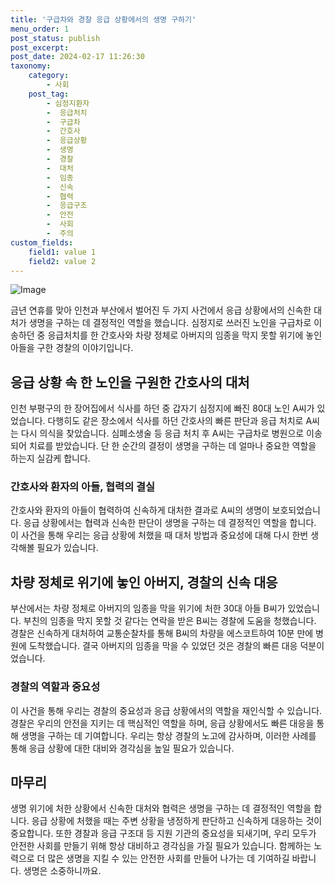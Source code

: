 ```yaml
---
title: '구급차와 경찰 응급 상황에서의 생명 구하기'
menu_order: 1
post_status: publish
post_excerpt: 
post_date: 2024-02-17 11:26:30
taxonomy:
    category:
        - 사회
    post_tag:
        - 심정지환자
        -  응급처치
        -  구급차
        -  간호사
        -  응급상황
        -  생명
        -  경찰
        -  대처
        -  임종
        -  신속
        -  협력
        -  응급구조
        -  안전
        -  사회
        -  주의
custom_fields:
    field1: value 1
    field2: value 2
---
```


![Image](https://imgnews.pstatic.net/image/469/2024/02/11/0000784875_001_20240211143001598.jpg?type=w647)

금년 연휴를 맞아 인천과 부산에서 벌어진 두 가지 사건에서 응급 상황에서의 신속한 대처가 생명을 구하는 데 결정적인 역할을 했습니다. 심정지로 쓰러진 노인을 구급차로 이송하던 중 응급처치를 한 간호사와 차량 정체로 아버지의 임종을 막지 못할 위기에 놓인 아들을 구한 경찰의 이야기입니다.
## 응급 상황 속 한 노인을 구원한 간호사의 대처
인천 부평구의 한 장어집에서 식사를 하던 중 갑자기 심정지에 빠진 80대 노인 A씨가 있었습니다. 다행히도 같은 장소에서 식사를 하던 간호사의 빠른 판단과 응급 처치로 A씨는 다시 의식을 찾았습니다. 심폐소생술 등 응급 처치 후 A씨는 구급차로 병원으로 이송되어 치료를 받았습니다. 단 한 순간의 결정이 생명을 구하는 데 얼마나 중요한 역할을 하는지 실감케 합니다.
### 간호사와 환자의 아들, 협력의 결실
간호사와 환자의 아들이 협력하여 신속하게 대처한 결과로 A씨의 생명이 보호되었습니다. 응급 상황에서는 협력과 신속한 판단이 생명을 구하는 데 결정적인 역할을 합니다. 이 사건을 통해 우리는 응급 상황에 처했을 때 대처 방법과 중요성에 대해 다시 한번 생각해볼 필요가 있습니다.
## 차량 정체로 위기에 놓인 아버지, 경찰의 신속 대응
부산에서는 차량 정체로 아버지의 임종을 막을 위기에 처한 30대 아들 B씨가 있었습니다. 부친의 임종을 막지 못할 것 같다는 연락을 받은 B씨는 경찰에 도움을 청했습니다. 경찰은 신속하게 대처하여 교통순찰차를 통해 B씨의 차량을 에스코트하여 10분 만에 병원에 도착했습니다. 결국 아버지의 임종을 막을 수 있었던 것은 경찰의 빠른 대응 덕분이었습니다.
### 경찰의 역할과 중요성
이 사건을 통해 우리는 경찰의 중요성과 응급 상황에서의 역할을 재인식할 수 있습니다. 경찰은 우리의 안전을 지키는 데 핵심적인 역할을 하며, 응급 상황에서도 빠른 대응을 통해 생명을 구하는 데 기여합니다. 우리는 항상 경찰의 노고에 감사하며, 이러한 사례를 통해 응급 상황에 대한 대비와 경각심을 높일 필요가 있습니다.
## 마무리
생명 위기에 처한 상황에서 신속한 대처와 협력은 생명을 구하는 데 결정적인 역할을 합니다. 응급 상황에 처했을 때는 주변 상황을 냉정하게 판단하고 신속하게 대응하는 것이 중요합니다. 또한 경찰과 응급 구조대 등 지원 기관의 중요성을 되새기며, 우리 모두가 안전한 사회를 만들기 위해 항상 대비하고 경각심을 가질 필요가 있습니다. 함께하는 노력으로 더 많은 생명을 지킬 수 있는 안전한 사회를 만들어 나가는 데 기여하길 바랍니다. 생명은 소중하니까요.
